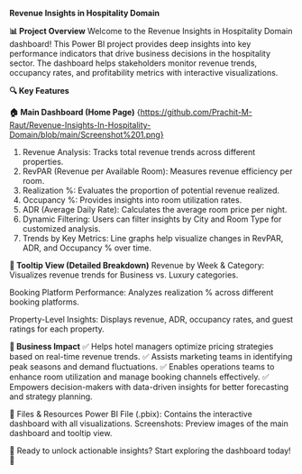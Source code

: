 **Revenue Insights in Hospitality Domain**

**📊 Project Overview**
Welcome to the Revenue Insights in Hospitality Domain dashboard! This Power BI project provides deep insights into key performance indicators that drive business decisions in the hospitality sector. The dashboard helps stakeholders monitor revenue trends, occupancy rates, and profitability metrics with interactive visualizations.

**🔍 Key Features**

**🏠 Main Dashboard (Home Page)** {https://github.com/Prachit-M-Raut/Revenue-Insights-In-Hospitality-Domain/blob/main/Screenshot%201.png}
1. Revenue Analysis: Tracks total revenue trends across different properties.
2. RevPAR (Revenue per Available Room): Measures revenue efficiency per room.
3. Realization %: Evaluates the proportion of potential revenue realized.
4. Occupancy %: Provides insights into room utilization rates.
5. ADR (Average Daily Rate): Calculates the average room price per night.
6. Dynamic Filtering: Users can filter insights by City and Room Type for customized analysis.
7. Trends by Key Metrics: Line graphs help visualize changes in RevPAR, ADR, and Occupancy % over time.


**📌 Tooltip View (Detailed Breakdown)**
Revenue by Week & Category: Visualizes revenue trends for Business vs. Luxury categories.

Booking Platform Performance: Analyzes realization % across different booking platforms.

Property-Level Insights: Displays revenue, ADR, occupancy rates, and guest ratings for each property.

**🎯 Business Impact**
✅ Helps hotel managers optimize pricing strategies based on real-time revenue trends.
✅ Assists marketing teams in identifying peak seasons and demand fluctuations.
✅ Enables operations teams to enhance room utilization and manage booking channels effectively.
✅ Empowers decision-makers with data-driven insights for better forecasting and strategy planning.

📂 Files & Resources
Power BI File (.pbix): Contains the interactive dashboard with all visualizations.
Screenshots: Preview images of the main dashboard and tooltip view.

🔹 Ready to unlock actionable insights? Start exploring the dashboard today! 🚀
